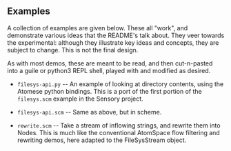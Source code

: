 Examples
--------
A collection of examples are given below. These all "work", and
demonstrate various ideas that the README's talk about. They veer
towards the experimental: although they illustrate key ideas and
concepts, they are subject to change. This is not the final design.

As with most demos, these are meant to be read, and then cut-n-pasted
into a guile or python3 REPL shell, played with and modified as desired.

* `filesys-api.py` -- An example of looking at directory contents,
  using the Atomese python bindings. This is a port of the first portion
  of the `filesys.scm` example in the Sensory project.

* `filesys-api.scm` -- Same as above, but in scheme.

* `rewrite.scm` -- Take a stream of inflowing strings, and rewrite them
  into Nodes. This is much like the conventional AtomSpace flow
  filtering and rewriting demos, here adapted to the FileSysStream
  object.
